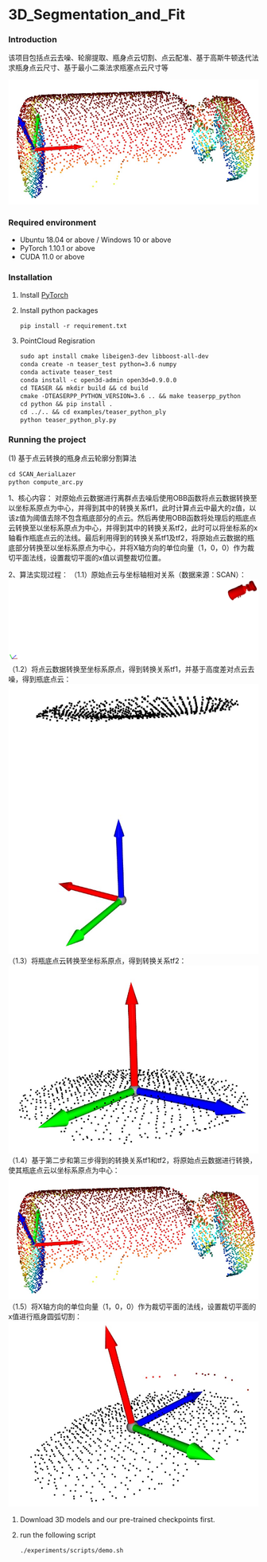 # 3D_Segmentation_and_Fit


### Introduction

该项目包括点云去噪、轮廓提取、瓶身点云切割、点云配准、基于高斯牛顿迭代法求瓶身点云尺寸、基于最小二乘法求瓶塞点云尺寸等

<p align="center"><img src="./pics/4.jpg"/></p>

### Required environment

- Ubuntu 18.04 or above / Windows 10 or above
- PyTorch 1.10.1 or above
- CUDA 11.0 or above

### Installation


1. Install [PyTorch](https://pytorch.org/)

2. Install python packages
   ```Shell
   pip install -r requirement.txt
   ```
3. PointCloud Regisration
   ```shell script
   sudo apt install cmake libeigen3-dev libboost-all-dev
   conda create -n teaser_test python=3.6 numpy
   conda activate teaser_test
   conda install -c open3d-admin open3d=0.9.0.0
   cd TEASER && mkdir build && cd build
   cmake -DTEASERPP_PYTHON_VERSION=3.6 .. && make teaserpp_python
   cd python && pip install .
   cd ../.. && cd examples/teaser_python_ply 
   python teaser_python_ply.py
   ```
   
### Running the project
(1) 基于点云转换的瓶身点云轮廓分割算法
```Shell
cd SCAN_AerialLazer
python compute_arc.py
   ```
1、核心内容：
对原始点云数据进行离群点去噪后使用OBB函数将点云数据转换至以坐标系原点为中心，并得到其中的转换关系tf1，此时计算点云中最大的z值，以该z值为阈值去除不包含瓶底部分的点云。然后再使用OBB函数将处理后的瓶底点云转换至以坐标系原点为中心，并得到其中的转换关系tf2，此时可以将坐标系的x轴看作瓶底点云的法线。最后利用得到的转换关系tf1及tf2，将原始点云数据的瓶底部分转换至以坐标系原点为中心，并将X轴方向的单位向量（1，0，0）作为裁切平面法线，设置裁切平面的x值以调整裁切位置。

2、算法实现过程：
（1.1）原始点云与坐标轴相对关系（数据来源：SCAN）：
 ![](pics/1.png)
（1.2）将点云数据转换至坐标系原点，得到转换关系tf1，并基于高度差对点云去噪，得到瓶底点云：
 ![](pics/2.jpg)
（1.3）将瓶底点云转换至坐标系原点，得到转换关系tf2：
 ![](pics/3.jpg)
（1.4）基于第二步和第三步得到的转换关系tf1和tf2，将原始点云数据进行转换，使其瓶底点云以坐标系原点为中心：
 ![](pics/4.jpg)
（1.5）将X轴方向的单位向量（1，0，0）作为裁切平面的法线，设置裁切平面的x值进行瓶身圆弧切割：
 ![](pics/5.jpg)

1. Download 3D models and our pre-trained checkpoints first.

2. run the following script
    ```Shell
    ./experiments/scripts/demo.sh
    ```
